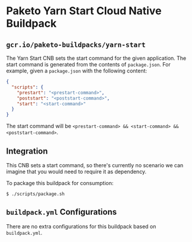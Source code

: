 # Paketo Yarn Start Cloud Native Buildpack

## `gcr.io/paketo-buildpacks/yarn-start`

The Yarn Start CNB sets the start command for the given application. The start
command is generated from the contents of `package.json`. For example, given a
`package.json` with the following content:

```json
{
  "scripts": {
    "prestart": "<prestart-command>",
    "poststart": "<poststart-command>",
    "start": "<start-command>"
  }
}
```

The start command will be `<prestart-command> && <start-command> && <poststart-command>`.

## Integration

This CNB sets a start command, so there's currently no scenario we can
imagine that you would need to require it as dependency.

To package this buildpack for consumption:
```
$ ./scripts/package.sh
```

## `buildpack.yml` Configurations

There are no extra configurations for this buildpack based on `buildpack.yml`.
